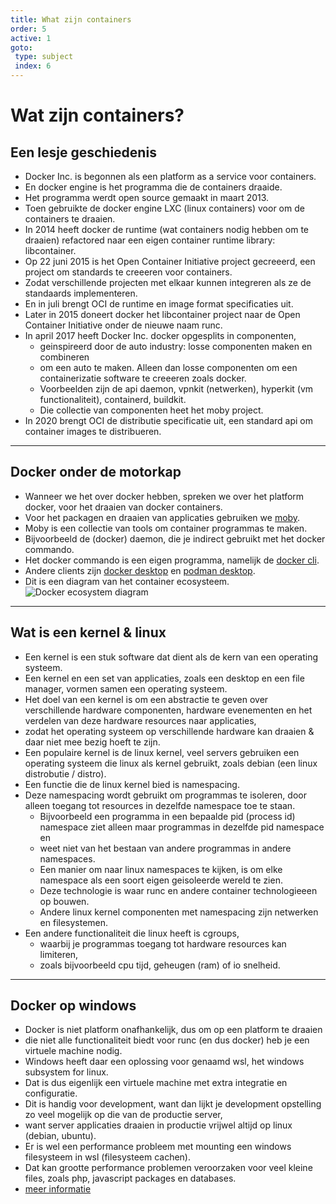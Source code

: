 ```yaml
---
title: What zijn containers
order: 5
active: 1
goto:
 type: subject
 index: 6
---
```


# Wat zijn containers?

## Een lesje geschiedenis

- Docker Inc. is begonnen als een platform as a service voor containers.  
- En docker engine is het programma die de containers draaide.  
- Het programma werdt open source gemaakt in maart 2013.  
- Toen gebruikte de docker engine LXC (linux containers) voor om de containers te draaien.  
- In 2014 heeft docker de runtime (wat containers nodig hebben om te draaien) refactored naar een eigen container runtime library: libcontainer.  
- Op 22 juni 2015 is het Open Container Initiative project gecreeerd, een project om standards te creeeren voor containers.
- Zodat verschillende projecten met elkaar kunnen integreren als ze de standaards implementeren.  
- En in juli brengt OCI de runtime en image format specificaties uit.  
- Later in 2015 doneert docker het libcontainer project naar de Open Container Initiative onder de nieuwe naam runc.  
- In april 2017 heeft Docker Inc. docker opgesplits in componenten,
    - geinspireerd door de auto industry: losse componenten maken en combineren
    - om een auto te maken. Alleen dan losse componenten om een containerizatie software te creeeren zoals docker.  
    - Voorbeelden zijn de api daemon, vpnkit (netwerken), hyperkit (vm functionaliteit), containerd, buildkit.  
    - Die collectie van componenten heet het moby project.  
- In 2020 brengt OCI de distributie specificatie uit, een standard api om container images te distribueren.


---

## Docker onder de motorkap

- Wanneer we het over docker hebben, spreken we over het platform docker, voor het draaien van docker containers.  
- Voor het packagen en draaien van applicaties gebruiken we [moby](https://github.com/moby/moby).  
- Moby is een collectie van tools om container programmas te maken.  
- Bijvoorbeeld de (docker) daemon, die je indirect gebruikt met het docker commando.
- Het docker commando is een eigen programma, namelijk de [docker cli](https://github.com/docker/cli).
- Andere clients zijn [docker desktop](https://www.docker.com/products/docker-desktop/) en [podman desktop](https://github.com/containers/podman-desktop).
- Dit is een diagram van het container ecosysteem.
![Docker ecosystem diagram](@docker-ecosysteem-v8.svg)


---

## Wat is een kernel & linux

- Een kernel is een stuk software dat dient als de kern van een operating systeem.  
- Een kernel en een set van applicaties, zoals een desktop en een file manager, vormen samen een operating systeem.  
- Het doel van een kernel is om een abstractie te geven over verschillende hardware componenten, hardware evenementen en het verdelen van deze hardware resources naar applicaties,  
- zodat het operating systeem op verschillende hardware kan draaien & daar niet mee bezig hoeft te zijn.  
- Een populaire kernel is de linux kernel, veel servers gebruiken een operating systeem die linux als kernel gebruikt, zoals debian (een linux distrobutie / distro).
- Een functie die de linux kernel bied is namespacing.  
- Deze namespacing wordt gebruikt om programmas te isoleren, door alleen toegang tot resources in dezelfde namespace toe te staan.  
    - Bijvoorbeeld een programma in een bepaalde pid (process id) namespace ziet alleen maar programmas in dezelfde pid namespace en  
    - weet niet van het bestaan van andere programmas in andere namespaces.  
    - Een manier om naar linux namespaces te kijken, is om elke namespace als een soort eigen geisoleerde wereld te zien.
    - Deze technologie is waar runc en andere container technologieeen op bouwen.  
    - Andere linux kernel componenten met namespacing zijn netwerken en filesystemen.
- Een andere functionaliteit die linux heeft is cgroups,  
    - waarbij je programmas toegang tot hardware resources kan limiteren,  
    - zoals bijvoorbeeld cpu tijd, geheugen (ram) of io snelheid.


---

## Docker op windows

- Docker is niet platform onafhankelijk, dus om op een platform te draaien  
- die niet alle functionaliteit biedt voor runc (en dus docker) heb je een virtuele machine nodig.  
- Windows heeft daar een oplossing voor genaamd wsl, het windows subsystem for linux.  
- Dat is dus eigenlijk een virtuele machine met extra integratie en configuratie.  
- Dit is handig voor development, want dan lijkt je development opstelling zo veel mogelijk op die van de productie server,  
- want server applicaties draaien in productie vrijwel altijd op linux (debian, ubuntu).
- Er is wel een performance probleem met mounting een windows filesysteem in wsl (filesysteem cachen).  
- Dat kan grootte performance problemen veroorzaken voor veel kleine files, zoals php, javascript packages en databases.  
- [meer informatie](https://github.com/microsoft/WSL/issues/4197#issuecomment-604592340)
